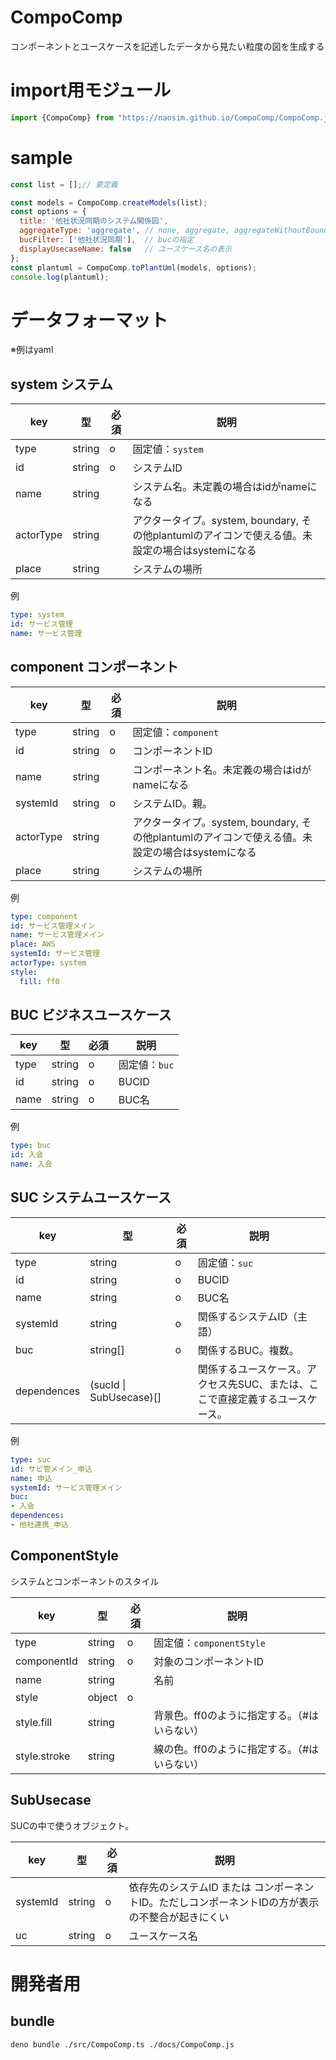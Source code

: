 # CompoComp
コンポーネントとユースケースを記述したデータから見たい粒度の図を生成する

# import用モジュール
```js
import {CompoComp} from "https://naosim.github.io/CompoComp/CompoComp.js";
```

# sample
```js
const list = [];// 要定義

const models = CompoComp.createModels(list);
const options = {
  title: '他社状況同期のシステム関係図',
  aggregateType: 'aggregate', // none, aggregate, aggregateWithoutBoundary
  bucFilter: ['他社状況同期'],  // bucの指定
  displayUsecaseName: false   // ユースケース名の表示
};
const plantuml = CompoComp.toPlantUml(models, options);
console.log(plantuml);
```

# データフォーマット
※例はyaml
## system システム
key | 型 | 必須 | 説明
---|---|---|---
type | string | o | 固定値：`system`
id | string | o | システムID
name | string |  | システム名。未定義の場合はidがnameになる
actorType | string | | アクタータイプ。system, boundary, その他plantumlのアイコンで使える値。未設定の場合はsystemになる
place | string | | システムの場所

例
```yaml
type: system
id: サービス管理
name: サービス管理
```

## component コンポーネント
key | 型 | 必須 | 説明
---|---|---|---
type | string | o | 固定値：`component`
id | string | o | コンポーネントID
name | string | | コンポーネント名。未定義の場合はidがnameになる
systemId | string | o | システムID。親。
actorType | string | | アクタータイプ。system, boundary, その他plantumlのアイコンで使える値。未設定の場合はsystemになる
place | string | | システムの場所

例
```yaml
type: component
id: サービス管理メイン
name: サービス管理メイン
place: AWS
systemId: サービス管理
actorType: system
style:
  fill: ff0
```

## BUC ビジネスユースケース
key | 型 | 必須 | 説明
---|---|---|---
type | string | o | 固定値：`buc`
id | string | o | BUCID
name | string | o | BUC名

例
```yaml
type: buc
id: 入会
name: 入会
```

## SUC システムユースケース
key | 型 | 必須 | 説明
---|---|---|---
type | string | o | 固定値：`suc`
id | string | o | BUCID
name | string | o | BUC名
systemId | string | o | 関係するシステムID（主語）
buc | string[] | o | 関係するBUC。複数。
dependences | (sucId \| SubUsecase)[] |  | 関係するユースケース。アクセス先SUC、または、ここで直接定義するユースケース。

例
```yaml
type: suc
id: サビ管メイン_申込
name: 申込
systemId: サービス管理メイン
buc: 
- 入会
dependences:
- 他社連携_申込
```

## ComponentStyle
システムとコンポーネントのスタイル

key | 型 | 必須 | 説明
---|---|---|---
type | string | o | 固定値：`componentStyle`
componentId | string | o | 対象のコンポーネントID
name | string | | 名前
style | object | o |
style.fill | string |  | 背景色。ff0のように指定する。（#はいらない）
style.stroke | string |  | 線の色。ff0のように指定する。（#はいらない）

## SubUsecase
SUCの中で使うオブジェクト。

key | 型 | 必須 | 説明
---|---|---|---
systemId | string | o | 依存先のシステムID または コンポーネントID。ただしコンポーネントIDの方が表示の不整合が起きにくい
uc | string | o | ユースケース名



# 開発者用
## bundle
```
deno bundle ./src/CompoComp.ts ./docs/CompoComp.js
```